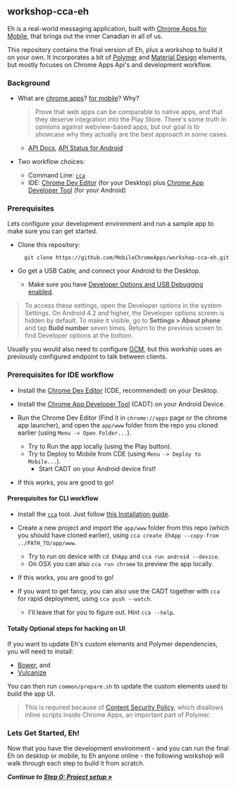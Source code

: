 ## workshop-cca-eh

Eh is a real-world messaging application, built with [Chrome Apps for Mobile](https://developer.chrome.com/apps/chrome_apps_on_mobile), that brings out the inner Canadian in all of us.

This repository contains the final version of Eh, plus a workshop to build it on your own. It incorporates a bit of [Polymer](https://www.polymer-project.org/) and [Material Design](https://www.google.com/design/spec) elements, but mostly focuses on Chrome Apps Api's and development workflow.

### Background

* What are [chrome apps](https://developer.chrome.com/apps/about_apps)?  [for mobile](https://developer.chrome.com/apps/chrome_apps_on_mobile)? Why?

  > Prove that web apps can be comparable to native apps, and that they deserve integration into the Play Store.
  > There's some truth in opinions against webview-based apps, but our goal is to showcase why they actually are the best approach in some cases.

  * [API Docs](https://developer.chrome.com/apps/api_index), [API Status for Android](https://github.com/MobileChromeApps/mobile-chrome-apps/blob/master/docs/APIsAndLibraries.md)

* Two workflow choices:
  * Command Line: [`cca`](https://github.com/MobileChromeApps/mobile-chrome-apps)
  * IDE: [Chrome Dev Editor](https://github.com/dart-lang/chromedeveditor) (for your Desktop) plus [Chrome App Developer Tool](https://github.com/MobileChromeApps/chrome-app-developer-tool) (for your Android)

### Prerequisites

Lets configure your development environment and run a sample app to make sure you can get started.

* Clone this repository:

        git clone https://github.com/MobileChromeApps/workshop-cca-eh.git

* Go get a USB Cable, and connect your Android to the Desktop.
  * Make sure you have [Developer Options and USB Debugging enabled](http://developer.android.com/tools/device.html#developer-device-options).

> To access these settings, open the Developer options in the system Settings. On Android 4.2 and higher, the Developer options screen is hidden by default. To make it visible, go to **Settings > About phone** and tap **Build number** seven times. Return to the previous screen to find Developer options at the bottom.

Usually you would also need to configure [GCM](https://developer.android.com/google/gcm/index.html), but this workship uses an previously configured endpoint to talk between clients.

### Prerequisites for IDE workflow

* Install the [Chrome Dev Editor](https://chrome.google.com/webstore/detail/chrome-dev-editor-develop/pnoffddplpippgcfjdhbmhkofpnaalpg?hl=en) (CDE, recommended) on your Desktop.

* Install the [Chrome App Developer Tool](https://github.com/MobileChromeApps/workshop-cca-eh/blob/master/README.md#deploy-to-mobile) (CADT) on your Android Device.

* Run the Chrome Dev Editor (Find it in `chrome://apps` page or the chrome app launcher), and open the `app/www` folder from the repo you cloned earlier (using `Menu -> Open Folder...`).
  * Try to Run the app locally (using the Play button).
  * Try to Deploy to Mobile from CDE (using `Menu -> Deploy to Mobile...`).
    * Start CADT on your Android device first!

* If this works, you are good to go!

#### Prerequisites for CLI workflow

* Install the [`cca`](https://www.npmjs.org/package/cca) tool.  Just follow [this Installation guide](https://github.com/MobileChromeApps/mobile-chrome-apps/blob/master/docs/Installation.md).

* Create a new project and import the `app/www` folder from this repo (which you should have cloned earlier), using `cca create EhApp --copy-from ../PATH_TO/app/www`.
  * Try to run on device with `cd EhApp` and `cca run android --device`.
  * On OSX you can also `cca run chrome` to preview the app locally.

* If this works, you are good to go!

* If you want to get fancy, you can also use the CADT together with `cca` for rapid deployment, using `cca push --watch`.
  * I'll leave that for you to figure out.  Hint `cca --help`.

#### Totally Optional steps for hacking on UI

If you want to update Eh's custom elements and Polymer dependencies, you will need to install:

* [Bower](http://bower.io), and
* [Vulcanize](https://www.npmjs.org/package/vulcanize)

You can then run `common/prepare.sh` to update the custom elements used to build the app UI.

> This is required because of [Content Security Policy](https://developer.chrome.com/extensions/contentSecurityPolicy), which disallows inline scripts inside Chrome Apps, an important part of Polymer.

### Lets Get Started, Eh!

Now that you have the development environment - and you can run the final Eh on desktop or mobile, to Eh anyone online - the following workshop will walk through each step to build it from scratch.

_**Continue to [Step 0: Project setup &raquo;](https://github.com/MobileChromeApps/workshop-cca-eh/blob/master/docs/step0.md)**_
